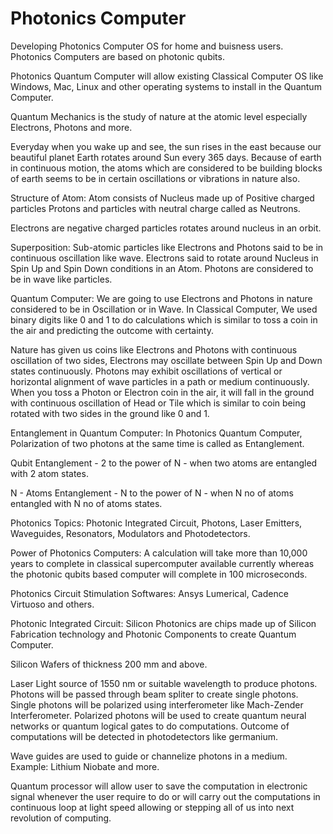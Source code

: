 # Photonics Computer
Developing Photonics Computer OS for home and buisness users. Photonics Computers are based on photonic qubits.

Photonics Quantum Computer will allow existing Classical Computer OS like Windows, Mac, Linux and other operating systems to install in the Quantum Computer.

Quantum Mechanics is the study of nature at the atomic level especially Electrons, Photons and more.

Everyday when you wake up and see, the sun rises in the east because our beautiful planet Earth rotates around Sun every 365 days. Because of earth in continuous motion, the atoms which are considered to be building blocks of earth seems to be in certain oscillations or vibrations in nature also.

Structure of Atom: Atom consists of Nucleus made up of Positive charged particles Protons and particles with neutral charge called as Neutrons.

Electrons are negative charged particles rotates around nucleus in an orbit.

Superposition: Sub-atomic particles like Electrons and Photons said to be in continuous oscillation like wave. Electrons said to rotate around Nucleus in Spin Up and Spin Down conditions in an Atom.
Photons are considered to be in wave like particles.

Quantum Computer: We are going to use Electrons and Photons in nature considered to be in Oscillation or in Wave. In Classical Computer, We used binary digits like 0 and 1 to do calculations which is similar to toss a coin in the air and predicting the outcome with certainty. 

Nature has given us coins like Electrons and Photons with continuous oscillation of two sides, Electrons may oscillate between Spin Up and Down states continuously. Photons may exhibit oscillations of vertical or horizontal alignment of wave particles in a path or medium continuously. When you toss a Photon or Electron coin in the air, it will fall in the ground with continuous oscillation of Head or Tile which is similar to coin being rotated with two sides in the ground like 0 and 1.

Entanglement in Quantum Computer: In Photonics Quantum Computer, Polarization of two photons at the same time is called as Entanglement.

Qubit Entanglement - 2 to the power of N - when two atoms are entangled with 2 atom states.

N - Atoms Entanglement - N to the power of N - when N no of atoms entangled with N no of atoms states.

Photonics Topics: Photonic Integrated Circuit, Photons, Laser Emitters, Waveguides, Resonators, Modulators and Photodetectors. 

Power of Photonics Computers: A calculation will take more than 10,000 years to complete in classical supercomputer available currently whereas the photonic qubits based computer will complete in 100 microseconds.

Photonics Circuit Stimulation Softwares: Ansys Lumerical, Cadence Virtuoso and others.

Photonic Integrated Circuit: Silicon Photonics are chips made up of Silicon Fabrication technology and Photonic Components  to create Quantum Computer.

Silicon Wafers of thickness 200 mm and above.

Laser Light source of 1550 nm or suitable wavelength to produce photons. Photons will be passed through beam spliter to create single photons. Single photons will be polarized using interferometer like Mach-Zender Interferometer. Polarized photons will be used to create quantum neural networks or quantum logical gates to do computations. Outcome of computations will be detected in photodetectors like germanium.

Wave guides are used to guide or channelize photons in a medium. Example: Lithium Niobate and more.

Quantum processor will allow user to save the computation in electronic signal whenever the user require to do or will carry out the computations in continuous loop at light speed allowing or stepping all of us into next revolution of computing.
